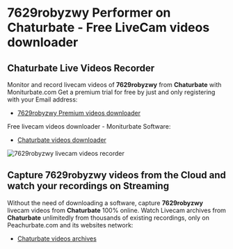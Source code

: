 # 7629robyzwy Performer on Chaturbate - Free LiveCam videos downloader

## Chaturbate Live Videos Recorder

Monitor and record livecam videos of **7629robyzwy** from **Chaturbate** with Moniturbate.com
Get a premium trial for free by just and only registering with your Email address:
* [7629robyzwy Premium videos downloader](https://moniturbate.com/request-demo-licence-key.html)

Free livecam videos downloader - Moniturbate Software:
* [Chaturbate videos downloader](https://moniturbate.com/moniturbate-download-software.html)

![7629robyzwy livecam videos recorder](https://peachurnet.com/templates/moniturbate-software.png)


## Capture 7629robyzwy videos from the Cloud and watch your recordings on Streaming

Without the need of downloading a software, capture **7629robyzwy** livecam videos from **Chaturbate** 100% online.
Watch Livecam archives from **Chaturbate** unlimitedly from thousands of existing recordings, only on Peachurbate.com and its websites network:
* [Chaturbate videos archives](https://peachurnet.com/)